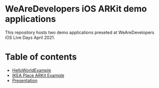# WeAreDevelopers iOS ARKit demo applications

This repository hosts two demo applications preseted at WeAreDevelopers iOS Live Days April 2021. 

Table of contents
=================

<!--ts-->
   * [HelloWorldExample](https://github.com/newPrimitives/wearedevelopers-ios-arkit-demo/tree/main/ARKitHelloWorld)
   * [IKEA Place ARKit Example](https://github.com/newPrimitives/wearedevelopers-ios-arkit-demo/tree/main/IKEAPlaceDemo)
   * [Presentation](https://github.com/newPrimitives/wearedevelopers-ios-arkit-demo/blob/main/Introduction%20to%20ARKIT%20-%20WeAreDevelopers%20iOS%20Day.pdf)
<!--te-->



